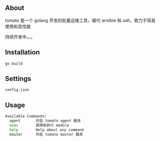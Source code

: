 ## About

tomato 是一个 golang 开发的批量运维工具，替代 ansible 和 salt，致力于简易使用和高性能

持续开发中。。。

## Installation

```bash
go build
```

## Settings

```bash
config.json
```

## Usage

```bash
Available Commands:
  agent       开启 tomato agent 服务
  exec        调用和执行 module
  help        Help about any command
  master      开启 tomato master 服务
```
